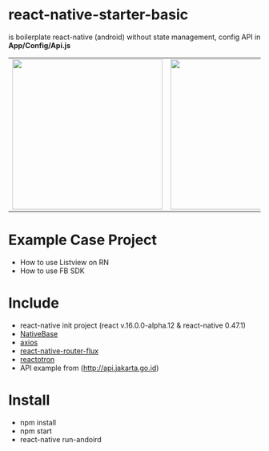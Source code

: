 # react-native-starter-basic
is boilerplate react-native (android) without state management, config API in **App/Config/Api.js**

<table>
  <tr>
    <td><img src="https://image.ibb.co/hg6szv/home.png" width="300px"></td>
    <td><img src="https://image.ibb.co/b2vwRa/rsu.png" width="300px"></td>
    <td><img src="https://image.ibb.co/cAp1sF/rsk.png" width="300px"></td>
    <td><img src="https://image.ibb.co/daHnXF/puskesmas.png" width="300px"></td>
  </tr>
</table>

# Example Case Project
- How to use Listview on RN
- How to use FB SDK

# Include
- react-native init project (react v.16.0.0-alpha.12 & react-native 0.47.1)
- <a href="https://github.com/GeekyAnts/NativeBase">NativeBase</a>
- <a href="https://github.com/mzabriskie/axios">axios</a>
- <a href="https://github.com/aksonov/react-native-router-flux">react-native-router-flux</a>
- <a href="https://github.com/infinitered/reactotron">reactotron</a>
- API example from (http://api.jakarta.go.id)

# Install
- npm install
- npm start
- react-native run-andoird
